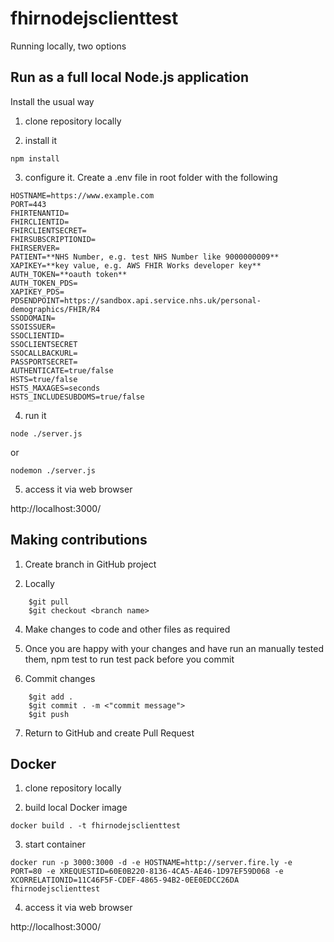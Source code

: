 # fhirnodejsclienttest

Running locally, two options 

## Run as a full local Node.js application

Install the usual way

1) clone repository locally

2) install it

```
npm install
```

3) configure it.  Create a .env file in root folder with the following

```
HOSTNAME=https://www.example.com
PORT=443
FHIRTENANTID=
FHIRCLIENTID=
FHIRCLIENTSECRET=
FHIRSUBSCRIPTIONID=
FHIRSERVER=
PATIENT=**NHS Number, e.g. test NHS Number like 9000000009**
XAPIKEY=**key value, e.g. AWS FHIR Works developer key**
AUTH_TOKEN=**oauth token**
AUTH_TOKEN_PDS=
XAPIKEY_PDS=
PDSENDPOINT=https://sandbox.api.service.nhs.uk/personal-demographics/FHIR/R4
SSODOMAIN=
SSOISSUER=
SSOCLIENTID=
SSOCLIENTSECRET
SSOCALLBACKURL=
PASSPORTSECRET=
AUTHENTICATE=true/false
HSTS=true/false
HSTS_MAXAGES=seconds
HSTS_INCLUDESUBDOMS=true/false
```

4) run it

```
node ./server.js
```

or 

```
nodemon ./server.js
```

5) access it via web browser 

http://localhost:3000/

## Making contributions
1) Create branch in GitHub project

2) Locally
```
    $git pull
    $git checkout <branch name>
```
4) Make changes to code and other files as required

5) Once you are happy with your changes and have run an manually tested them, npm test to run test pack before you commit

6) Commit changes
```
    $git add .
    $git commit . -m <"commit message">
    $git push
```
7) Return to GitHub and create Pull Request

## Docker

1) clone repository locally

2) build local Docker image

```
docker build . -t fhirnodejsclienttest
```

3) start container

```
docker run -p 3000:3000 -d -e HOSTNAME=http://server.fire.ly -e PORT=80 -e XREQUESTID=60E0B220-8136-4CA5-AE46-1D97EF59D068 -e XCORRELATIONID=11C46F5F-CDEF-4865-94B2-0EE0EDCC26DA fhirnodejsclienttest 
```

4) access it via web browser 

http://localhost:3000/
